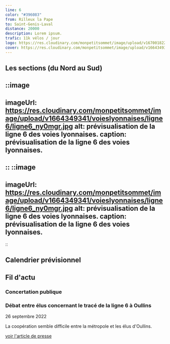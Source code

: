 ```yaml
---
line: 6
color: "#396083"
from: Rilleux la Pape
to: Saint-Genis-Laval
distance: 20000
description: Lorem ipsum.
trafic: 11k vélos / jour
logo: https://res.cloudinary.com/monpetitsommet/image/upload/v1670018222/voieslyonnaises/ligne6/cover-vl6_phmit6.png
cover: https://res.cloudinary.com/monpetitsommet/image/upload/v1664349341/voieslyonnaises/ligne6/ligne6_ny0mgr.jpg
---
```


## Les sections (du Nord au Sud)
::image
---
imageUrl: https://res.cloudinary.com/monpetitsommet/image/upload/v1664349341/voieslyonnaises/ligne6/ligne6_ny0mgr.jpg
alt: prévisualisation de la ligne 6 des voies lyonnaises.
caption: prévisualisation de la ligne 6 des voies lyonnaises.
---
::
::image
---
imageUrl: https://res.cloudinary.com/monpetitsommet/image/upload/v1664349341/voieslyonnaises/ligne6/ligne6_ny0mgr.jpg
alt: prévisualisation de la ligne 6 des voies lyonnaises.
caption: prévisualisation de la ligne 6 des voies lyonnaises.
---
::


## Calendrier prévisionnel

## Fil d'actu

### Concertation publique

### Débat entre élus concernant le tracé de la ligne 6 à Oullins
26 septembre 2022

La coopération semble difficile entre la métropole et les élus d'Oullins.

[voir l'article de presse](https://www.lyonmag.com/article/125956/une-voie-lyonnaise-grande-rue-d-oullins-les-elus-s-echarpent-a-la-metropole-de-lyon)